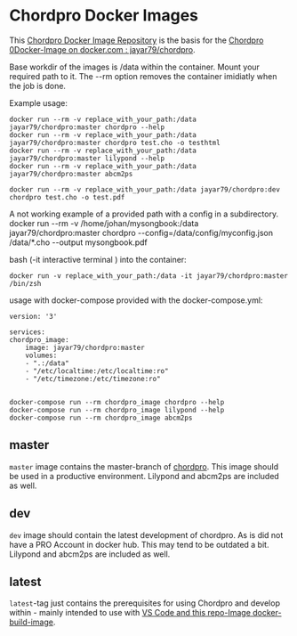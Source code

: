 # Chordpro Docker Images
This [Chordpro Docker Image Repository](https://github.com/JoeRu/chordpro_dimage) is the basis for the [Chordpro 0Docker-Image on docker.com : jayar79/chordpro](https://hub.docker.com/repository/docker/jayar79/chordpro).

Base workdir of the images is /data within the container. Mount your required path to it. The --rm option removes the container imidiatly when the job is done. 

Example usage:

    docker run --rm -v replace_with_your_path:/data jayar79/chordpro:master chordpro --help 
    docker run --rm -v replace_with_your_path:/data jayar79/chordpro:master chordpro test.cho -o testhtml
    docker run --rm -v replace_with_your_path:/data jayar79/chordpro:master lilypond --help
    docker run --rm -v replace_with_your_path:/data jayar79/chordpro:master abcm2ps

    docker run --rm -v replace_with_your_path:/data jayar79/chordpro:dev chordpro test.cho -o test.pdf

A not working example of a provided path with a config in a subdirectory. 
    docker run --rm -v /home/johan/mysongbook:/data jayar79/chordpro:master chordpro --config=/data/config/myconfig.json /data/*.cho --output mysongbook.pdf


bash (-it interactive terminal ) into the container:

    docker run -v replace_with_your_path:/data -it jayar79/chordpro:master /bin/zsh


usage with docker-compose provided with the docker-compose.yml:

    version: '3'

    services:
    chordpro_image:
        image: jayar79/chordpro:master
        volumes:
        - ".:/data"
        - "/etc/localtime:/etc/localtime:ro"
        - "/etc/timezone:/etc/timezone:ro"


    docker-compose run --rm chordpro_image chordpro --help  
    docker-compose run --rm chordpro_image lilypond --help
    docker-compose run --rm chordpro_image abcm2ps

## master

`master` image contains the master-branch of [chordpro](https://github.com/ChordPro/chordpro).
This image should be used in a productive environment.
Lilypond and abcm2ps are included as well.

## dev

`dev` image should contain the latest development of chordpro. As is did not have a PRO Account in docker hub. This may tend to be outdated a bit.
Lilypond and abcm2ps are included as well.

## latest

`latest`-tag just contains the prerequisites for using Chordpro and develop within - mainly intended to use with [VS Code and this repo-Image docker-build-image](https://github.com/JoeRu/chordpro_dev_env).

